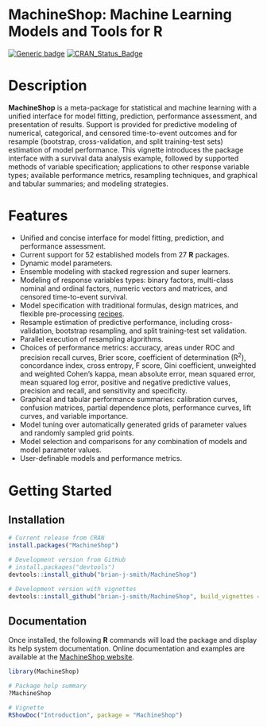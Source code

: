 MachineShop: Machine Learning Models and Tools for R
================

[![Generic
badge](https://img.shields.io/badge/docs-online-green.svg)](https://brian-j-smith.github.io/MachineShop/)
[![CRAN\_Status\_Badge](http://www.r-pkg.org/badges/version/MachineShop)](https://CRAN.R-project.org/package=MachineShop)

# Description

**MachineShop** is a meta-package for statistical and machine learning
with a unified interface for model fitting, prediction, performance
assessment, and presentation of results. Support is provided for
predictive modeling of numerical, categorical, and censored
time-to-event outcomes and for resample (bootstrap, cross-validation,
and split training-test sets) estimation of model performance. This
vignette introduces the package interface with a survival data analysis
example, followed by supported methods of variable specification;
applications to other response variable types; available performance
metrics, resampling techniques, and graphical and tabular summaries; and
modeling strategies.

# Features

  - Unified and concise interface for model fitting, prediction, and
    performance assessment.
  - Current support for 52 established models from 27 **R** packages.
  - Dynamic model parameters.
  - Ensemble modeling with stacked regression and super learners.
  - Modeling of response variables types: binary factors, multi-class
    nominal and ordinal factors, numeric vectors and matrices, and
    censored time-to-event survival.
  - Model specification with traditional formulas, design matrices, and
    flexible pre-processing
    [recipes](https://cran.r-project.org/package=recipes).
  - Resample estimation of predictive performance, including
    cross-validation, bootstrap resampling, and split training-test set
    validation.
  - Parallel execution of resampling algorithms.
  - Choices of performance metrics: accuracy, areas under ROC and
    precision recall curves, Brier score, coefficient of determination
    (R<sup>2</sup>), concordance index, cross entropy, F score, Gini
    coefficient, unweighted and weighted Cohen’s kappa, mean absolute
    error, mean squared error, mean squared log error, positive and
    negative predictive values, precision and recall, and sensitivity
    and specificity.
  - Graphical and tabular performance summaries: calibration curves,
    confusion matrices, partial dependence plots, performance curves,
    lift curves, and variable importance.
  - Model tuning over automatically generated grids of parameter values
    and randomly sampled grid points.
  - Model selection and comparisons for any combination of models and
    model parameter values.
  - User-definable models and performance metrics.

# Getting Started

## Installation

``` r
# Current release from CRAN
install.packages("MachineShop")

# Development version from GitHub
# install.packages("devtools")
devtools::install_github("brian-j-smith/MachineShop")

# Development version with vignettes
devtools::install_github("brian-j-smith/MachineShop", build_vignettes = TRUE)
```

## Documentation

Once installed, the following **R** commands will load the package and
display its help system documentation. Online documentation and examples
are available at the [MachineShop
website](https://brian-j-smith.github.io/MachineShop/).

``` r
library(MachineShop)

# Package help summary
?MachineShop

# Vignette
RShowDoc("Introduction", package = "MachineShop")
```
